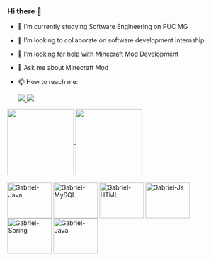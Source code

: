 ### Hi there 👋

- 🌱 I’m currently studying Software Engineering on PUC MG  
- 👯 I’m looking to collaborate on software development internship
- 🤔 I’m looking for help with Minecraft Mod Development
- 💬 Ask me about Minecraft Mod
- 📫 How to reach me:

  <div style="display: inline_block">
     <a href="mailto:gabriel.afa@outlook.com">
    <img src="https://img.shields.io/badge/Microsoft_Outlook-0078D4?style=for-the-badge&logo=microsoft-outlook&logoColor=white"/>
  </a>
    <a href="https://wa.me/37984046121">
      <img src="https://img.shields.io/badge/WhatsApp-25D366?style=for-the-badge&logo=whatsapp&logoColor=white"/>
    </a> 
  </div>

<div>
  <a href="https://github.com/druitti">
    <img height="150px"  align="center" src="https://github-readme-stats.vercel.app/api?username=druitti&show_icons=true&theme=tokyonight"/>
 </a>
   <a href="https://github.com/druitti">
    <img  height="150px"  align="center" src="https://github-readme-stats.vercel.app/api/top-langs/?username=druitti&layout=compact&theme=tokyonight"/>
   </a>
</div>
<div style="display: inline_block"><br>
  <img align="center" alt="Gabriel-Java" height="80" width="100" src="https://cdn.jsdelivr.net/gh/devicons/devicon@latest/icons/java/java-original-wordmark.svg">
  <img align="center" alt="Gabriel-MySQL" height="80" width="100" src="https://cdn.jsdelivr.net/gh/devicons/devicon@latest/icons/mysql/mysql-original-wordmark.svg">
  <img align="center" alt="Gabriel-HTML" height="80" width="100" src="https://cdn.jsdelivr.net/gh/devicons/devicon@latest/icons/html5/html5-original.svg">
  <img align="center" alt="Gabriel-Js" height="80" width="100" src="https://cdn.jsdelivr.net/gh/devicons/devicon@latest/icons/javascript/javascript-original.svg">
  <img align="center" alt="Gabriel-Spring" height="80" width="100" src="https://cdn.jsdelivr.net/gh/devicons/devicon@latest/icons/spring/spring-original-wordmark.svg">
  <img align="center" alt="Gabriel-Java" height="80" width="100" src="https://cdn.jsdelivr.net/gh/devicons/devicon@latest/icons/cplusplus/cplusplus-original.svg">

  
 
</div>


